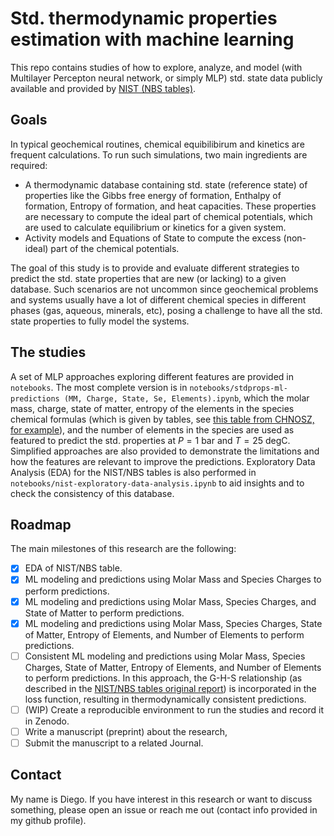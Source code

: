 # Std. thermodynamic properties estimation with machine learning

This repo contains studies of how to explore, analyze, and model (with Multilayer Percepton neural network, or simply MLP) std. state data publicly available and provided by [NIST (NBS tables)](https://data.nist.gov/od/id/mds2-2124).

## Goals

In typical geochemical routines, chemical equibilibirum and kinetics are frequent calculations. To run such simulations, two main ingredients are required:

* A thermodynamic database containing std. state (reference state) of properties like the Gibbs free energy of formation, Enthalpy of formation, Entropy of formation, and heat capacities. These properties are necessary to compute the ideal part of chemical potentials, which are used to calculate equilibrium or kinetics for a given system.
* Activity models and Equations of State to compute the excess (non-ideal) part of the chemical potentials.

The goal of this study is to provide and evaluate different strategies to predict the std. state properties that are new (or lacking) to a given database. Such scenarios are not uncommon since geochemical problems and systems usually have a lot of different chemical species in different phases (gas, aqueous, minerals, etc), posing a challenge to have all the std. state properties to fully model the systems.

## The studies

A set of MLP approaches exploring different features are provided in `notebooks`. The most complete version is in `notebooks/stdprops-ml-predictions (MM, Charge, State, Se, Elements).ipynb`, which the molar mass, charge, state of matter, entropy of the elements in the species chemical formulas (which is given by tables, see [this table from CHNOSZ, for example](https://github.com/jedick/CHNOSZ/blob/main/inst/extdata/thermo/element.csv)), and the number of elements in the species are used as featured to predict the std. properties at $P = 1$ bar and $T = 25$ degC. Simplified approaches are also provided to demonstrate the limitations and how the features are relevant to improve the predictions. Exploratory Data Analysis (EDA) for the NIST/NBS tables is also performed in `notebooks/nist-exploratory-data-analysis.ipynb` to aid insights and to check the consistency of this database.

## Roadmap

The main milestones of this research are the following:

* [X] EDA of NIST/NBS table.
* [X] ML modeling and predictions using Molar Mass and Species Charges to perform predictions.
* [X] ML modeling and predictions using Molar Mass, Species Charges, and State of Matter to perform predictions.
* [X] ML modeling and predictions using Molar Mass, Species Charges, State of Matter, Entropy of Elements, and Number of Elements to perform predictions.
* [ ] Consistent ML modeling and predictions using Molar Mass, Species Charges, State of Matter, Entropy of Elements, and Number of Elements to perform predictions. In this approach, the G-H-S relationship (as described in the [NIST/NBS tables original report](https://srd.nist.gov/JPCRD/jpcrdS2Vol11.pdf)) is incorporated in the loss function, resulting in thermodynamically consistent predictions.
* [ ] (WIP) Create a reproducible environment to run the studies and record it in Zenodo.
* [ ] Write a manuscript (preprint) about the research,
* [ ] Submit the manuscript to a related Journal.

## Contact

My name is Diego. If you have interest in this research or want to discuss something, please open an issue or reach me out (contact info provided in my github profile).
